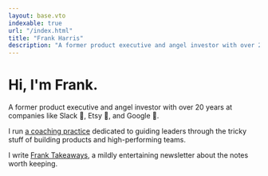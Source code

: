 ```yaml
---
layout: base.vto
indexable: true
url: "/index.html"
title: "Frank Harris"
description: "A former product executive and angel investor with over 20 years of experience at companies like Slack, Etsy, and Google."
---
```


# Hi, I'm Frank.

A former product executive and angel investor with over 20 years at companies like <span class="font-medium">Slack</span> <span class="relative -top-[0.1em] inline-block">🙌</span>, <span class="font-medium">Etsy</span> <span class="relative -top-[0.0em] inline-block">🧶</span>, and <span class="font-medium">Google</span> <span class="relative -top-[0.1em] inline-block">🤖</span>.

I run [a coaching practice](/coaching) dedicated to guiding leaders through the tricky stuff of building products and high-performing teams.

I write [Frank Takeaways](https://franktakeaways.com/), a mildly entertaining newsletter about the notes worth keeping.
